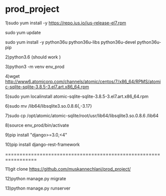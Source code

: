 # prod_project


1)sudo yum install -y https://repo.ius.io/ius-release-el7.rpm

  sudo yum update

  sudo yum install -y python36u python36u-libs python36u-devel python36u-pip



2)python3.6  (should work )

3)python3 -m venv env_prod

4)wget http://www6.atomicorp.com/channels/atomic/centos/7/x86_64/RPMS/atomic-sqlite-sqlite-3.8.5-3.el7.art.x86_64.rpm

5)sudo yum localinstall atomic-sqlite-sqlite-3.8.5-3.el7.art.x86_64.rpm

6)sudo mv /lib64/libsqlite3.so.0.8.6{,-3.17}

7)sudo cp /opt/atomic/atomic-sqlite/root/usr/lib64/libsqlite3.so.0.8.6 /lib64

8)source env_prod/bin/activate

9)pip install "django>=3.0,<4"

10)pip install django-rest-framework

=================================================================

11)git clone https://github.com/muskannechlani/prod_project/

12)python manage.py migrate

13)python manage.py runserver
